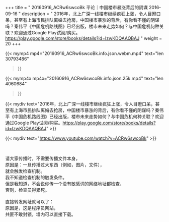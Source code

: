 +++
title = " 20160916_ACRw6swcoBk 平论｜中国楼市暴涨背后的阴谋  2016-09-16 "
description = " 2016年，北上广深一线楼市继续疯狂上涨，令人目瞪口呆，甚至有上海市民排队离婚去抢房，中国楼市暴涨的背后，有你看不懂的阴谋吗？秦伟平《中国危机路线图》已经出版，楼市未来走势如何？与中国危机何种关联？欢迎通过Google Play试阅/购买。https://play.google.com/store/books/details?id=IzwKDQAAQBAJ "
weight = 20
+++

{{< mymp4 mp4="20160916_ACRw6swcoBk.info.json.webm.mp4" 
text="len 30793486"
>}}

{{< mymp4x  mp4x="20160916_ACRw6swcoBk.info.json.25k.mp4"
text="len 4060684"
>}}


{{< mydiv text="2016年，北上广深一线楼市继续疯狂上涨，令人目瞪口呆，甚至有上海市民排队离婚去抢房，中国楼市暴涨的背后，有你看不懂的阴谋吗？秦伟平《中国危机路线图》已经出版，楼市未来走势如何？与中国危机何种关联？欢迎通过Google Play试阅/购买。https://play.google.com/store/books/details?id=IzwKDQAAQBAJ" >}}
<br>

{{< mydiv text="https://www.youtube.com/watch?v=ACRw6swcoBk" >}}


<br>

请大家传播时，不需要传播文件本身，<br>
原因是：一旦传播过大东西（例如，图片，文件），<br>
就会触发检查机制。<br>
我不知道检查机制的触发条件。<br>
但是我知道，不会说你传一个没有敏感词的网络地址都检查，<br>
否则，检查员得累死。<br><br>
直接转发网址就可以了：<br>
原因是，这是程序员网站，<br>
共匪不敢封锁，墙内可以直接下载。


